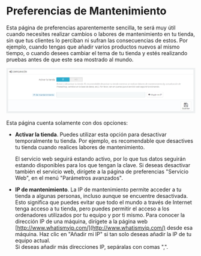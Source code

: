 # Preferencias de Mantenimiento

Esta página de preferencias aparentemente sencilla, te será muy útil cuando necesites realizar cambios o labores de mantenimiento en tu tienda, sin que tus clientes lo perciban ni sufran las consecuencias de estos. Por ejemplo, cuando tengas que añadir varios productos nuevos al mismo tiempo, o cuando desees cambiar el tema de tu tienda y estés realizando pruebas antes de que este sea mostrado al mundo.

![](../../../.gitbook/assets/54887240.png)

Esta página cuenta solamente con dos opciones:

*   **Activar la tienda**. Puedes utilizar esta opción para desactivar temporalmente tu tienda. Por ejemplo, es recomendable que desactives tu tienda cuando realices labores de mantenimiento.

    El servicio web seguirá estando activo, por lo que tus datos seguirán estando disponibles para los que tengan la clave. Si deseas desactivar también el servicio web, dirígete a la página de preferencias "Servicio Web", en el menú "Parámetros avanzados".
* **IP de mantenimiento**. La IP de mantenimiento permite acceder a tu tienda a algunas personas, incluso aunque se encuentre desactivada. Esto significa que puedes evitar que todo el mundo a través de Internet tenga acceso a tu tienda, pero puedes permitir el acceso a los ordenadores utilizados por tu equipo y por ti mismo. Para conocer la dirección IP de una máquina, dirígete a la página web [http://www.whatismyip.com/](http://www.whatismyip.com/) desde esa máquina. Haz clic en "Añadir mi IP" si tan solo deseas añadir la IP de tu equipo actual.\
  &#x20;Si deseas añadir más direcciones IP, sepáralas con comas ",".
